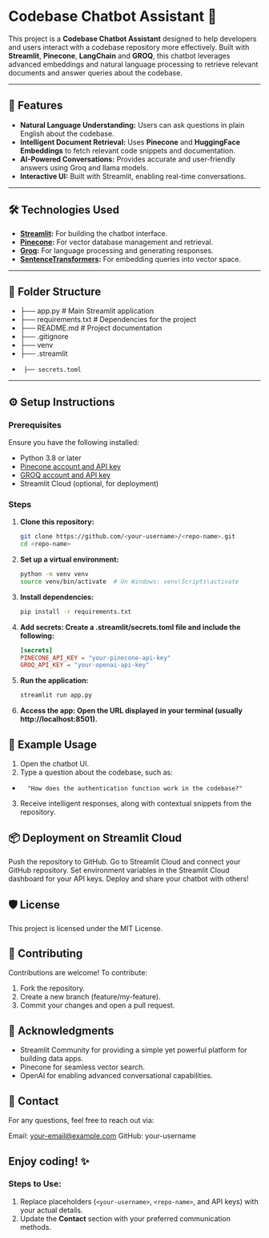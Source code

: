 # Codebase Chatbot Assistant 🤖

This project is a **Codebase Chatbot Assistant** designed to help developers and users interact with a codebase repository more effectively. Built with **Streamlit**, **Pinecone**, **LangChain** and **GROQ**, this chatbot leverages advanced embeddings and natural language processing to retrieve relevant documents and answer queries about the codebase.

---

## 🚀 Features
- **Natural Language Understanding:** Users can ask questions in plain English about the codebase.
- **Intelligent Document Retrieval:** Uses **Pinecone** and **HuggingFace Embeddings** to fetch relevant code snippets and documentation.
- **AI-Powered Conversations:** Provides accurate and user-friendly answers using Groq and llama models.
- **Interactive UI:** Built with Streamlit, enabling real-time conversations.

---

## 🛠️ Technologies Used
- **[Streamlit](https://streamlit.io/):** For building the chatbot interface.
- **[Pinecone](https://www.pinecone.io/):** For vector database management and retrieval.
- **[Groq](https://groq.com/):** For language processing and generating responses.
- **[SentenceTransformers](https://huggingface.co/sentence-transformers):** For embedding queries into vector space.

---

## 📂 Folder Structure
- ├── app.py # Main Streamlit application 
- ├── requirements.txt # Dependencies for the project
- ├── README.md # Project documentation
- ├── .gitignore
- ├── venv
- ├── .streamlit
-      ├── secrets.toml



---

## ⚙️ Setup Instructions

### Prerequisites
Ensure you have the following installed:
- Python 3.8 or later
- [Pinecone account and API key](https://www.pinecone.io/start/)
- [GROQ account and API key](https://console.groq.com/keys)
- Streamlit Cloud (optional, for deployment)

### Steps
1. **Clone this repository:**
   ```bash
   git clone https://github.com/<your-username>/<repo-name>.git
   cd <repo-name>
   
2. **Set up a virtual environment:**
   ```bash
   python -m venv venv
   source venv/bin/activate  # On Windows: venv\Scripts\activate

3. **Install dependencies:**
   ```bash
   pip install -r requirements.txt

4. **Add secrets: Create a .streamlit/secrets.toml file and include the following:**
   ```toml
   [secrets]
   PINECONE_API_KEY = "your-pinecone-api-key"
   GROQ_API_KEY = "your-openai-api-key"

5. **Run the application:**
   ```bash
   streamlit run app.py
   
7. **Access the app: Open the URL displayed in your terminal (usually http://localhost:8501).**

## 🧪 Example Usage
1. Open the chatbot UI.
2. Type a question about the codebase, such as:
-       "How does the authentication function work in the codebase?"
3. Receive intelligent responses, along with contextual snippets from the repository.

## 📦 Deployment on Streamlit Cloud
Push the repository to GitHub.
Go to Streamlit Cloud and connect your GitHub repository.
Set environment variables in the Streamlit Cloud dashboard for your API keys.
Deploy and share your chatbot with others!

## 🛡️ License
This project is licensed under the MIT License.

## 🤝 Contributing
Contributions are welcome! To contribute:
1. Fork the repository.
2. Create a new branch (feature/my-feature).
3. Commit your changes and open a pull request.

## 🙌 Acknowledgments
- Streamlit Community for providing a simple yet powerful platform for building data apps.
- Pinecone for seamless vector search.
- OpenAI for enabling advanced conversational capabilities.

## 📧 Contact
For any questions, feel free to reach out via:

Email: your-email@example.com
GitHub: your-username

## Enjoy coding! ✨

### Steps to Use:
1. Replace placeholders (`<your-username>`, `<repo-name>`, and API keys) with your actual details.
2. Update the **Contact** section with your preferred communication methods.

